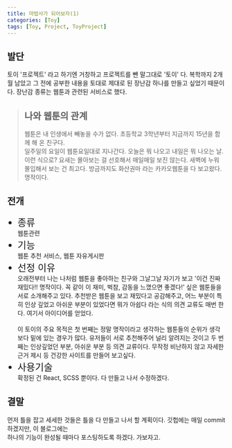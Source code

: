 ```yaml
---
title: 마법사가 되어보자(1)
categories: [Toy]
tags: [Toy, Project, ToyProject]
---
```


## 발단

토이 '프로젝트' 라고 하기엔 거창하고 프로젝트를 뺀 말그대로 '토이' 다. 복학까지 2개월 남았고 그 전에 공부한 내용을 토대로 제대로 된 장난감 하나를 만들고 싶었기 때문이다. 장난감 종류는 웹툰과 관련된 서비스로 했다.

> ## 나와 웹툰의 관계
>
> 웹툰은 내 인생에서 빼놓을 수가 없다. 초등학교 3학년부터 지금까지 15년을 함께 해 온 친구다. <br>일주일의 요일이 웹툰요일대로 지나간다. 오늘은 뭐 나오고 내일은 뭐 나오는 날. 이런 식으로? 요새는 몰아보는 걸 선호해서 매일매일 보진 않는다. 새벽에 누워 몰입해서 보는 건 최고다. 방금까지도 화산권마 라는 카카오웹툰을 다 보고왔다. 명작이다.

## 전개

<ul>
<li style="font-size:22px">종류</li>웹툰관련
<li style="font-size:22px">기능</li> 웹툰 추천 서비스, 웹툰 자유게시판
<li style="font-size:22px">선정 이유</li> 오래전부터 나는 나처럼 웹툰을 좋아하는 친구와 그날그날 자기가 보고 '이건 진짜 재밌다!! 명작이다. 꼭 같이 이 재미, 벅참, 감동을 느꼈으면 좋겠다!' 싶은 웹툰들을 서로 소개해주고 있다. 추천받은 웹툰을 보고 재밌다고 공감해주고, 어느 부분이 특히 인상 깊었고 아쉬운 부분이 있었다면 뭐가 아쉽다 라는 식의 의견 교류도 매번 한다. 여기서 아이디어를 얻었다. <br><br>이 토이의 주요 목적은 첫 번째는 정말 명작이라고 생각하는 웹툰들의 순위가 생각보다 밑에 있는 경우가 많다. 유저들이 서로 추천해주어 널리 알려지는 것이고 두 번째는 인상깊었던 부분, 아쉬운 부분 등 의견 교류이다. 무작정 비난하지 않고 자세한 근거 제시 등 건강한 사이트를 만들어 보고싶다.<br>
<li style="font-size:22px">사용기술</li> 확정된 건 React, SCSS 뿐이다. 다 만들고 나서 수정하겠다.
</ul>

## 결말

먼저 틀을 잡고 세세한 것들은 틀을 다 만들고 나서 할 계획이다. 깃헙에는 매일 commit 하겠지만, 이 블로그에는 <br>하나의 기능이 완성될 때마다 포스팅하도록 하겠다. 가보자고.
